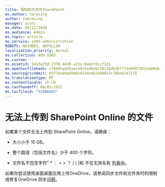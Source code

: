 ```yaml
---
title: 限制和大文件SharePoint
ms.author: toresing
author: tomresing
manager: scotv
ms.date: 04/21/2020
ms.audience: Admin
ms.topic: article
ms.service: o365-administration
ROBOTS: NOINDEX, NOFOLLOW
localization_priority: Normal
ms.collection: Adm_O365
ms.custom: ''
ms.assetid: bda3a75d-23f8-44d9-a23a-0abbfdccf131
ms.openlocfilehash: c78095a5d5aac4015e4826c78136db3b7ffda95872024a0058a7e8f8b2ccef4b
ms.sourcegitcommit: b5f7da89a650d2915dc652449623c78be6247175
ms.translationtype: MT
ms.contentlocale: zh-CN
ms.lasthandoff: 08/05/2021
ms.locfileid: "53986692"
---
```

# <a name="files-that-cant-be-uploaded-to-sharepoint-online"></a>无法上传到 SharePoint Online 的文件

如果某个文件无法上传到 SharePoint Online，请确保：
  
- 大小小于 15 GB。
    
- 整个路径（包括文件名）少于 400 个字符。
    
- 文件名不包含字符" \* ： \< \> ？ / \ |和 不在无效名称 [列表中](https://go.microsoft.com/fwlink/?linkid=866430)。
    
如果你尝试使用桌面桌面应用上传OneDrive，请参阅同步文件和文件夹时的限制或修复OneDrive 同步[问题](https://go.microsoft.com/fwlink/?linkid=866431)。 [](https://go.microsoft.com/fwlink/p/?LinkID=717734)
  

